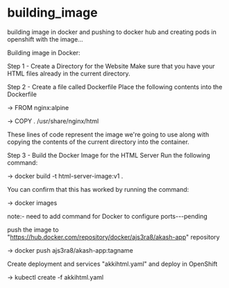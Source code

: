 # building_image
building image in docker and pushing to docker hub and creating pods in openshift with the image...


Building image in Docker:

Step 1 - Create a Directory for the Website
Make sure that you have your HTML files already in the current directory.

Step 2 - Create a file called Dockerfile
Place the following contents into the Dockerfile

-> FROM nginx:alpine

-> COPY . /usr/share/nginx/html

These lines of code represent the image we're going to use along with copying the contents of the current directory into the container.

 

Step 3 - Build the Docker Image for the HTML Server
Run the following command:

-> docker build -t html-server-image:v1 .

You can confirm that this has worked by running the command:

-> docker images

note:- need to add command for Docker to configure ports---pending

push the image to "https://hub.docker.com/repository/docker/ajs3ra8/akash-app" repository

-> docker push ajs3ra8/akash-app:tagname

Create deployment and services "akkihtml.yaml" and deploy in OpenShift

-> kubectl create -f akkihtml.yaml